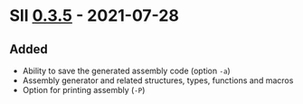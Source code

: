 # Sll [0.3.5] - 2021-07-28

## Added

- Ability to save the generated assembly code (option `-a`)
- Assembly generator and related structures, types, functions and macros
- Option for printing assembly (`-P`)

[0.3.5]: https://github.com/sl-lang/sll/compare/lll-v0.3.4...lll-v0.3.5
